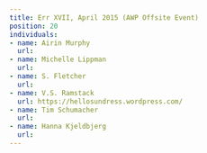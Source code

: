 ```yaml
---
title: Err XVII, April 2015 (AWP Offsite Event)
position: 20
individuals:
- name: Airin Murphy
  url: 
- name: Michelle Lippman
  url: 
- name: S. Fletcher
  url: 
- name: V.S. Ramstack
  url: https://hellosundress.wordpress.com/
- name: Tim Schumacher
  url: 
- name: Hanna Kjeldbjerg
  url: 
---
```


